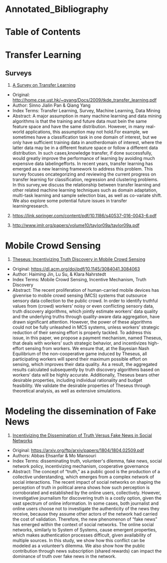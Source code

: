 # Annotated_Bibliography

# Table of Contents

# Transfer Learning

## Surveys

1. [A Survey on Transfer Learning](https://github.com/Kogorushi/Annotated_Bibliography/edit/master/sources/tkde_transfer_learning.pdf)
  - Original: http://home.cse.ust.hk/~qyang/Docs/2009/tkde_transfer_learning.pdf
  - Author: Sinno Jialin Pan & Qiang Yang
  - Index Terms: Transfer Learning, Survey, Machine Learning, Data Mining
  - Abstract: A major assumption in many machine learning and data mining algorithms is that the training and future data must bein the same feature space and have the same distribution. However, in many real-world applications, this assumption may not hold.For example, we sometimes have a classification task in one domain of interest, but we only have sufficient training data in anotherdomain of interest, where the latter data may be in a different feature space or follow a different data distribution. In such cases,knowledge transfer, if done successfully, would greatly improve the performance of learning by avoiding much expensive data labelingefforts. In recent years, transfer learning has emerged as a new learning framework to address this problem. This survey focuses oncategorizing and reviewing the current progress on transfer learning for classification, regression and clustering problems. In this survey,we discuss the relationship between transfer learning and other related machine learning techniques such as domain adaptation, multi-task learning and sample selection bias, as well as co-variate shift. We also explore some potential future issues in transfer learningresearch.

2. https://link.springer.com/content/pdf/10.1186/s40537-016-0043-6.pdf

3. http://www.jmlr.org/papers/volume10/taylor09a/taylor09a.pdf

# Mobile Crowd Sensing

1. [Theseus: Incentivizing Truth Discovery in Mobile Crowd Sensing](https://github.com/Kogorushi/Annotated_Bibliography/edit/master/sources/Theseus.pdf)
  - Original: https://dl.acm.org/doi/pdf/10.1145/3084041.3084063
  - Author: Haiming Jin, Lu Su, & Klara Nahrstedt
  - Index Terms: Mobile Crowd Sensing, Incentive Mechanism, Truth Discovery
  - Abstract: The recent proliferation of human-carried mobile devices has givenrise to mobile crowd sensing (MCS) systems that outsource sensory data collection to the public crowd. In order to identify truthful values from (crowd) workers’ noisy or even conflicting sensory data, truth discovery algorithms, which jointly estimate workers’ data quality and the underlying truths through quality-aware data aggregation, have drawn significant attention. However, the power of these algorithms could not be fully unleashed in MCS systems, unless workers’ strategic reduction of their sensing effort is properly tackled. To address this issue, in this paper, we propose a payment mechanism, named Theseus, that deals with workers’ such strategic behavior, and incentivizes high-effort sensing from workers. We ensure that, at the Bayesian Nash Equilibrium of the non-cooperative game induced by Theseus, all participating workers will spend their maximum possible effort on sensing, which improves their data quality. As a result, the aggregated results calculated subsequently by truth discovery algorithms based on workers’ data will be highly accurate. Additionally, Theseus bears other desirable properties, including individual rationality and budget feasibility. We validate the desirable properties of Theseus through theoretical analysis, as well as extensive simulations.

# Modeling the dissemination of Fake News

1.  [Incentivizing the Dissemination of Truth Versus Fake News in Social Networks](https://github.com/Kogorushi/Annotated_Bibliography/edit/master/sources/1804.02509.pdf)
  - Original: https://arxiv.org/ftp/arxiv/papers/1804/1804.02509.pdf
  - Authors: Abbas Ehsanfar & Mo Mansouri
  - Index Terms: disseminating truth, volunteer's dilemma, fake news, social network policy, incentivizing mechanism, cooperative governance
  - Abstract: The concept  of “truth,” as  a  public  good is the production  of  a  collective  understanding,  which  emerges  from  a complex  network  of  social  interactions.  The  recent impact of social  networks  on  shaping  the  perception  of  truth  in political arena shows how such perception is corroborated and established by    the    online    users,    collectively.    However, investigative journalism for discovering truth is a costly option, given the vast spectrum  of  online  information.  In some cases, both journalist and  online  users choose  not  to investigate  the authenticity  of  the news they  receive, because  they  assume other  actors  of  the network had carried  the  cost of  validation.  Therefore,  the  new phenomenon  of  “fake  news”  has  emerged  within the  context  of social networks.  The  online  social  networks,  similarly  to  System of     Systems,     cause     emergent properties,     which     makes authentication  processes  difficult,  given  availability  of multiple sources. In this study, we show how this conflict can be modeled as   a   volunteer’s   dilemma. We   also   show how   the   public contribution through news  subscription  (shared  rewards)    can impact the dominance of truth over fake news in the network.
